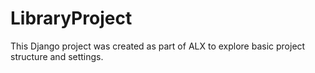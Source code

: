 # LibraryProject
This Django project was created as part of ALX to explore basic project structure and settings.

